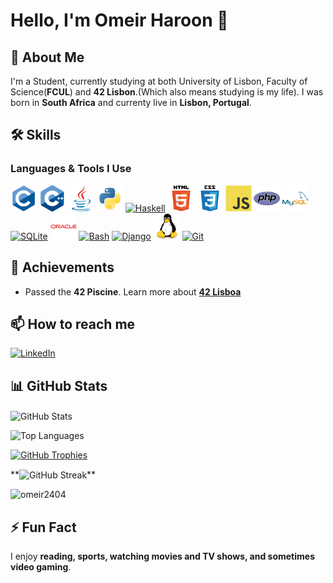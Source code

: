 # Hello, I'm Omeir Haroon 👋

## 🚀 About Me
I'm a Student, currently studying at both University of Lisbon, Faculty of Science(**FCUL**) and **42 Lisbon**.(Which also means studying is my life).
I was born in **South Africa** and currenty live in **Lisbon, Portugal**.

## 🛠 Skills
### Languages & Tools I Use
<p>
<a target="_blank" href="https://raw.githubusercontent.com/devicons/devicon/master/icons/c/c-original.svg"><img src="https://raw.githubusercontent.com/devicons/devicon/master/icons/c/c-original.svg" alt="C" width="42" height="42" /></a>
<a target="_blank" href="https://raw.githubusercontent.com/devicons/devicon/master/icons/cplusplus/cplusplus-original.svg"><img src="https://raw.githubusercontent.com/devicons/devicon/master/icons/cplusplus/cplusplus-original.svg" alt="C++" width="42" height="42" /></a>
<a target="_blank" href="https://raw.githubusercontent.com/devicons/devicon/master/icons/java/java-original.svg"><img src="https://raw.githubusercontent.com/devicons/devicon/master/icons/java/java-original.svg" alt="Java" width="42" height="42" /></a>
<a target="_blank" href="https://raw.githubusercontent.com/devicons/devicon/master/icons/python/python-original.svg"><img src="https://raw.githubusercontent.com/devicons/devicon/master/icons/python/python-original.svg" alt="Python" width="42" height="42" /></a>
<a target="_blank" href="https://upload.wikimedia.org/wikipedia/commons/1/1c/Haskell-Logo.svg"><img src="https://upload.wikimedia.org/wikipedia/commons/1/1c/Haskell-Logo.svg" alt="Haskell" width="42" height="42" /></a>
<a target="_blank" href="https://raw.githubusercontent.com/devicons/devicon/master/icons/html5/html5-original-wordmark.svg"><img src="https://raw.githubusercontent.com/devicons/devicon/master/icons/html5/html5-original-wordmark.svg" alt="HTML5" width="42" height="42" /></a>
<a target="_blank" href="https://raw.githubusercontent.com/devicons/devicon/master/icons/css3/css3-original-wordmark.svg"><img src="https://raw.githubusercontent.com/devicons/devicon/master/icons/css3/css3-original-wordmark.svg" alt="CSS3" width="42" height="42" /></a>
<a target="_blank" href="https://raw.githubusercontent.com/devicons/devicon/master/icons/javascript/javascript-original.svg"><img src="https://raw.githubusercontent.com/devicons/devicon/master/icons/javascript/javascript-original.svg" alt="JavaScript" width="42" height="42" /></a>
<a target="_blank" href="https://raw.githubusercontent.com/devicons/devicon/master/icons/php/php-original.svg"><img src="https://raw.githubusercontent.com/devicons/devicon/master/icons/php/php-original.svg" alt="PHP" width="42" height="42" /></a>
<a target="_blank" href="https://raw.githubusercontent.com/devicons/devicon/master/icons/mysql/mysql-original-wordmark.svg"><img src="https://raw.githubusercontent.com/devicons/devicon/master/icons/mysql/mysql-original-wordmark.svg" alt="MySQL" width="42" height="42" /></a>
<a target="_blank" href="https://www.vectorlogo.zone/logos/sqlite/sqlite-icon.svg"><img src="https://www.vectorlogo.zone/logos/sqlite/sqlite-icon.svg" alt="SQLite" width="42" height="42" /></a>
<a target="_blank" href="https://raw.githubusercontent.com/devicons/devicon/master/icons/oracle/oracle-original.svg"><img src="https://raw.githubusercontent.com/devicons/devicon/master/icons/oracle/oracle-original.svg" alt="Oracle" width="42" height="42" /></a>
<a target="_blank" href="https://www.vectorlogo.zone/logos/gnu_bash/gnu_bash-icon.svg"><img src="https://www.vectorlogo.zone/logos/gnu_bash/gnu_bash-icon.svg" alt="Bash" width="42" height="42" /></a>
<a target="_blank" href="https://cdn.worldvectorlogo.com/logos/django.svg"><img src="https://cdn.worldvectorlogo.com/logos/django.svg" alt="Django" width="42" height="42" /></a>
<a target="_blank" href="https://raw.githubusercontent.com/devicons/devicon/master/icons/linux/linux-original.svg"><img src="https://raw.githubusercontent.com/devicons/devicon/master/icons/linux/linux-original.svg" alt="Linux" width="42" height="42" /></a>
<a target="_blank" href="https://www.vectorlogo.zone/logos/git-scm/git-scm-icon.svg"><img src="https://www.vectorlogo.zone/logos/git-scm/git-scm-icon.svg" alt="Git" width="42" height="42" /></a>
</p>

## 🎉 Achievements
- Passed the **42 Piscine**. Learn more about **[42 Lisboa](https://www.42lisboa.com/#home)**

## 📫 How to reach me
[![LinkedIn](https://img.shields.io/badge/LinkedIn-Profile-blue?style=for-the-badge&logo=linkedin)](https://www.linkedin.com/in/omeir2404/)

## 📊 GitHub Stats
<p><img align="center" src="https://github-readme-stats.vercel.app/api?username=omeir2404&show_icons=true&locale=en" alt="GitHub Stats" /></p>
<p><img src="https://github-readme-stats.vercel.app/api/top-langs?username=omeir2404&show_icons=true&locale=en&layout=compact" alt="Top Languages" /></p>
<p><a href="https://github.com/ryo-ma/github-profile-trophy"><img src="https://github-profile-trophy.vercel.app/?username=omeir2404" alt="GitHub Trophies" /></a></p>
<p>**<img align="center" src="https://github-readme-streak-stats.demolab.com?user=omeir2404" alt="GitHub Streak" />**</p>

<p align="left"> <img src="https://komarev.com/ghpvc/?username=omeir2404&label=Profile%20views&color=1a5fb4&style=flat" alt="omeir2404" /> </p>


## ⚡ Fun Fact
I enjoy **reading, sports, watching movies and TV shows, and sometimes video gaming**.


